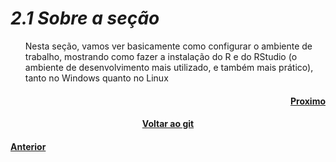 <h1><b><i>2.1 Sobre a seção</i></b></h1>
<ul>
    <p>Nesta seção, vamos ver basicamente como configurar o ambiente de trabalho, mostrando como fazer a instalação do R e do RStudio (o ambiente de desenvolvimento mais utilizado, e também mais prático), tanto no Windows quanto no Linux</p>
</ul>



<h4 align="Right"><a href="https://github.com/SaLandini/r4noobs/blob/master/ambiente_conf/instal_r.md">Proximo</a></h4>
<h4 align="Center"><a href="https://github.com/SaLandini/r4noobs">Voltar ao git</a></h4>
<h4><a href="https://github.com/SaLandini/r4noobs/blob/master/introducao/talkabout.md">Anterior</a></h4>
